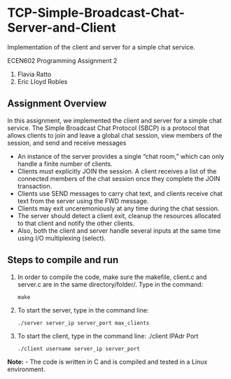 # TCP-Simple-Broadcast-Chat-Server-and-Client
Implementation of the client and server for a simple chat service.


ECEN602 Programming Assignment 2
1. Flavia Ratto
2. Eric Lloyd Robles

## Assignment Overview
In this assignment, we implemented the client and server for a simple chat service. The Simple Broadcast Chat Protocol (SBCP) is a protocol that allows clients to join and leave a global chat session, view members of the session, and send and receive messages
* An instance of the server provides a single “chat room,” which can only handle a finite number of clients. 
* Clients must explicitly JOIN the session. A client receives a list of the connected members of the chat session once they complete the JOIN transaction. 
* Clients use SEND messages to carry chat text, and clients receive chat text from the server using the FWD message. 
* Clients may exit unceremoniously at any time during the chat session. 
* The server should detect a client exit, cleanup the resources allocated to that client and notify the other clients. 
* Also, both the client and server handle several inputs at the same time using I/O multiplexing (select).

## Steps to compile and run

1. In order to compile the code, make sure the makefile, client.c and server.c are in the same directory/folder/. Type in the command:
    ```
    make
    ```
2. To start the server, type in the command line:
    ```
    ./server server_ip server_port max_clients
    ```
3. To start the client, type in the command line: ./client IPAdr Port
    ```
    ./client username server_ip server_port
    ```

**Note:** - The code is written in C and is compiled and tested in a Linux environment.
